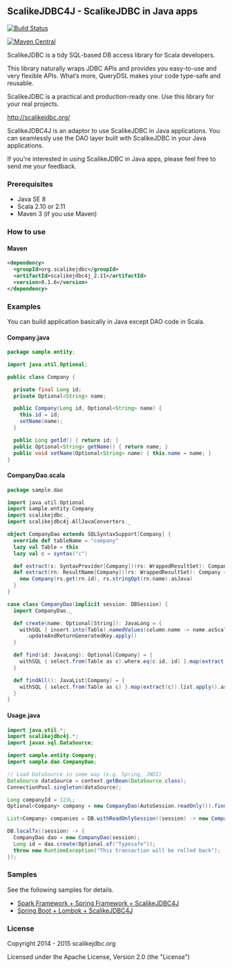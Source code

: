 ## ScalikeJDBC4J - ScalikeJDBC in Java apps

[![Build Status](https://travis-ci.org/scalikejdbc/scalikejdbc4j.svg)](https://travis-ci.org/scalikejdbc/scalikejdbc4j)
<!--[![Coverage Status](https://coveralls.io/repos/scalikejdbc/scalikejdbc4j/badge.png?branch=master)](https://coveralls.io/r/scalikejdbc/scalikejdbc4j?branch=master)-->
[![Maven Central](https://maven-badges.herokuapp.com/maven-central/org.scalikejdbc/scalikejdbc4j_2.11/badge.svg)](https://maven-badges.herokuapp.com/maven-central/org.scalikejdbc/scalikejdbc4j_2.11)

ScalikeJDBC is a tidy SQL-based DB access library for Scala developers. 

This library naturally wraps JDBC APIs and provides you easy-to-use and very flexible APIs. What’s more, QueryDSL makes your code type-safe and reusable. 

ScalikeJDBC is a practical and production-ready one. Use this library for your real projects.

http://scalikejdbc.org/

ScalikeJDBC4J is an adaptor to use ScalikeJDBC in Java applications. You can seamlessly use the DAO layer built with ScalikeJDBC in your Java applications.

If you're interested in using ScalikeJDBC in Java apps, please feel free to send me your feedback.

### Prerequisites

- Java SE 8
- Scala 2.10 or 2.11
- Maven 3 (if you use Maven)

### How to use

#### Maven

```xml
<dependency>
  <groupId>org.scalikejdbc</groupId>
  <artifactId>scalikejdbc4j_2.11</artifactId>
  <version>0.1.6</version>
</dependency>
```

### Examples

You can build application basically in Java except DAO code in Scala.

#### Company.java

```java
package sample.entity;

import java.util.Optional;

public class Company {

  private final Long id;
  private Optional<String> name;

  public Company(Long id, Optional<String> name) {
    this.id = id;
    setName(name);
  }

  public Long getId() { return id; }
  public Optional<String> getName() { return name; }
  public void setName(Optional<String> name) { this.name = name; }
}
```

#### CompanyDao.scala

```scala
package sample.dao

import java.util.Optional
import sample.entity.Company
import scalikejdbc._
import scalikejdbc4j.AllJavaConverters._

object CompanyDao extends SQLSyntaxSupport[Company] {
  override def tableName = "company"
  lazy val Table = this
  lazy val c = syntax("c")

  def extract(s: SyntaxProvider[Company])(rs: WrappedResultSet): Company = extract(s.resultName)(rs)
  def extract(rn: ResultName[Company])(rs: WrappedResultSet): Company = {
    new Company(rs.get(rn.id), rs.stringOpt(rn.name).asJava)
  }
}

case class CompanyDao(implicit session: DBSession) {
  import CompanyDao._

  def create(name: Optional[String]): JavaLong = {
    withSQL { insert.into(Table).namedValues(column.name -> name.asScala) }
      .updateAndReturnGeneratedKey.apply()
  }

  def find(id: JavaLong): Optional[Company] = {
    withSQL { select.from(Table as c).where.eq(c.id, id) }.map(extract(c)).single.apply().asJava
  }

  def findAll(): JavaList[Company] = {
    withSQL { select.from(Table as c) }.map(extract(c)).list.apply().asJava
  }
}
```

#### Usage.java

```java
import java.util.*;
import scalikejdbc4j.*;
import javax.sql.DataSource;

import sample.entity.Company;
import sample.dao.CompanyDao;

// Load DataSource in some way (e.g. Spring, JNDI)
DataSource dataSource = context.getBean(DataSource.class);
ConnectionPool.singleton(dataSource);

Long companyId = 123L;
Optional<Company> company = new CompanyDao(AutoSession.readOnly()).find(companyId);

List<Company> companies = DB.withReadOnlySession((session) -> new CompanyDao(session).findAll());

DB.localTx((session) -> {
  CompanyDao dao = new CompanyDao(session);
  Long id = dao.create(Optional.of("Typesafe"));
  throw new RuntimeException("This transaction will be rolled back");
});
```

### Samples

See the following samples for details.

- [Spark Framework + Spring Framework + ScalikeJDBC4J](https://github.com/scalikejdbc/scalikejdbc4j/tree/master/samples/spark)
- [Spring Boot + Lombok + ScalikeJDBC4J](https://github.com/emalock3/spring-boot-scalikejdbc4j-sample)


### License

Copyright 2014 - 2015 scalikejdbc.org

Licensed under the Apache License, Version 2.0 (the "License")


